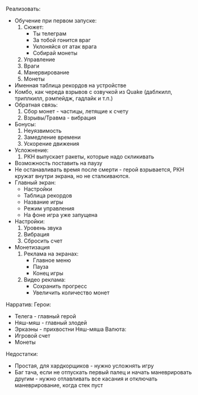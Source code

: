 Реализовать:
 - Обучение при первом запуске:
   1. Сюжет:
      - Ты телеграм
      - За тобой гонится враг
      - Уклоняйся от атак врага
      - Собирай монеты
   2. Управление
   3. Враги
   4. Манервирование
   5. Монеты
 - Именная таблица рекордов на устройстве
 - Комбо, как череда взрывов с озвучкой из Quake (даблкилл, триплкилл, рэмпейдж, гадлайк и т.п.)
 - Обратная связь:
   1. Сбор монет - частицы, летящие к счету
   2. Взрывы/Травма - вибрация
 - Бонусы:
   1. Неуязвимость
   2. Замедление времени
   3. Ускорение движения
 - Усложнение:
   1. РКН выпускает ракеты, которые надо скликивать
 - Возможность поставить на паузу
 - Не останавливать время после смерти - герой взрывается, РКН кружат внутри экрана, но не сталкиваются.
 - Главный экран:
   - Настройки
   - Таблица рекордов
   - Название игры
   - Режим управления
   - На фоне игра уже запущена
 - Настройки:
   1. Уровень звука
   2. Вибрация
   3. Сбросить счет
 - Монетизация
   1. Реклама на экранах:
      - Главное меню
      - Пауза
      - Конец игры
   2. Видео реклама:
      - Сохранить прогресс
      - Увеличить количество монет

Нарратив:
   Герои:
   - Телега - главный герой
   - Няш-мяш - главный злодей
   - Эркаэны - прихвостни Няш-мяша
   Валюта:
   - Игровой счет
   - Монеты

Недостатки:
 - Простая, для хардкорщиков - нужно усложнять игру
 - Баг тача, если не отпускать первый палец и начать маневрировать другим - нужно отлавливать все касания и отключать маневрирование, когда стек пуст